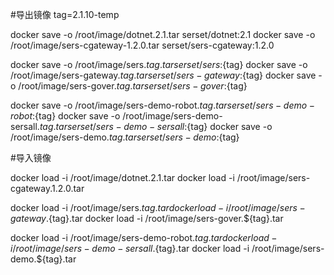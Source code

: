 #导出镜像
tag=2.1.10-temp

docker save -o /root/image/dotnet.2.1.tar serset/dotnet:2.1
docker save -o /root/image/sers-cgateway-1.2.0.tar serset/sers-cgateway:1.2.0


docker save -o /root/image/sers.${tag}.tar serset/sers:${tag}
docker save -o /root/image/sers-gateway.${tag}.tar serset/sers-gateway:${tag}
docker save -o /root/image/sers-gover.${tag}.tar serset/sers-gover:${tag}

docker save -o /root/image/sers-demo-robot.${tag}.tar serset/sers-demo-robot:${tag}
docker save -o /root/image/sers-demo-sersall.${tag}.tar serset/sers-demo-sersall:${tag}
docker save -o /root/image/sers-demo.${tag}.tar serset/sers-demo:${tag}



#导入镜像

docker load -i /root/image/dotnet.2.1.tar
docker load -i /root/image/sers-cgateway.1.2.0.tar

docker load -i /root/image/sers.${tag}.tar
docker load -i /root/image/sers-gateway.${tag}.tar
docker load -i /root/image/sers-gover.${tag}.tar

docker load -i /root/image/sers-demo-robot.${tag}.tar
docker load -i /root/image/sers-demo-sersall.${tag}.tar 
docker load -i /root/image/sers-demo.${tag}.tar 


 